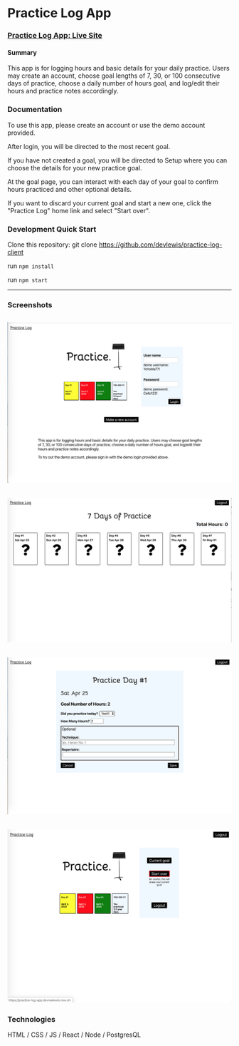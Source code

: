 # Practice Log App

### [Practice Log App: Live Site](https://practice-log-app.devreelewis.now.sh/)

#### Summary

This app is for logging hours and basic details for your daily practice. Users may create an account, choose goal lengths of 7, 30, or 100 consecutive days of practice, choose a daily number of hours goal, and log/edit their hours and practice notes accordingly.

### Documentation

To use this app, please create an account or use the demo account provided.

After login, you will be directed to the most recent goal.

If you have not created a goal, you will be directed to Setup where you can choose the details for your new practice goal.

At the goal page, you can interact with each day of your goal to confirm hours practiced and other optional details.

If you want to discard your current goal and start a new one, click the "Practice Log" home link and select "Start over".

### Development Quick Start

Clone this repository:
git clone https://github.com/devlewis/practice-log-client

run `npm install`

run `npm start`

****

### Screenshots

## ![](assets/Screen%20Shot%202020-04-25%20at%204.57.52%20PM.png)

## ![](assets/Screen%20Shot%202020-04-25%20at%204.59.01%20PM.png)

## ![](assets/Screen%20Shot%202020-04-25%20at%204.59.35%20PM.png)

## ![](assets/Screen%20Shot%202020-04-25%20at%205.03.59%20PM.png)

### Technologies

HTML / CSS / JS / React / Node / PostgresQL
